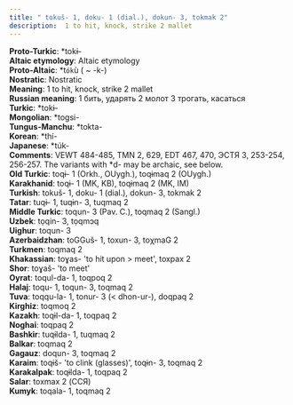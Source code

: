 ```yaml
---
title: " tokuš- 1, doku- 1 (dial.), dokun- 3, tokmak 2"
description:  1 to hit, knock, strike 2 mallet
---
```


<strong>Proto-Turkic</strong>:  *tokɨ-<br>
<strong>Altaic etymology</strong>:  Altaic etymology<br>
<strong> Proto-Altaic</strong>:  *t`ók`ù ( ~ -k-)<br>
<strong>Nostratic</strong>:  Nostratic<br>
<strong>Meaning</strong>:  1 to hit, knock, strike 2 mallet<br>
<strong>Russian meaning</strong>:  1 бить, ударять 2 молот 3 трогать, касаться<br>
<strong>Turkic</strong>:  *tokɨ-<br>
<strong>Mongolian</strong>:  *togsi-<br>
<strong>Tungus-Manchu</strong>:  *tokta-<br>
<strong>Korean</strong>:  *thí-<br>
<strong>Japanese</strong>:  *túk-<br>
<strong>Comments</strong>:  VEWT 484-485, TMN 2, 629, EDT 467, 470, ЭСТЯ 3, 253-254, 256-257. The variants with *d- may be archaic, see below.<br>
<strong>Old Turkic</strong>:  toqɨ- 1 (Orkh., OUygh.), toqɨmaq 2 (OUygh.)<br>
<strong>Karakhanid</strong>:  toqɨ- 1 (MK, KB), toqɨmaq 2 (MK, IM)<br>
<strong>Turkish</strong>:  tokuš- 1, doku- 1 (dial.), dokun- 3, tokmak 2<br>
<strong>Tatar</strong>:  tuqɨ- 1, tuqɨn- 3, tuqmaq 2<br>
<strong>Middle Turkic</strong>:  toqun- 3 (Pav. C.), toqmaq 2 (Sangl.)<br>
<strong>Uzbek</strong>:  tọqin- 3, tọqmɔq<br>
<strong>Uighur</strong>:  toqun- 3<br>
<strong>Azerbaidzhan</strong>:  toGGuš- 1, toxun- 3, toχmaG 2<br>
<strong>Turkmen</strong>:  toqmaq 2<br>
<strong>Khakassian</strong>:  toɣas- 'to hit upon > meet', toxpax 2<br>
<strong>Shor</strong>:  toɣaš- 'to meet'<br>
<strong>Oyrat</strong>:  toqul-da- 1, toqpoq 2<br>
<strong>Halaj</strong>:  toqu- 1, toqun- 3, toqmaq 2<br>
<strong>Tuva</strong>:  toqqu-la- 1, tonur- 3 (< dhon-ur-), doqpaq 2<br>
<strong>Kirghiz</strong>:  toqmoq 2<br>
<strong>Kazakh</strong>:  toqɨl-da- 1, toqpaq 2<br>
<strong>Noghai</strong>:  toqpaq 2<br>
<strong>Bashkir</strong>:  tuqɨlda- 1, tuqmaq 2<br>
<strong>Balkar</strong>:  toqmaq 2<br>
<strong>Gagauz</strong>:  doqun- 3, toqmaq 2<br>
<strong>Karaim</strong>:  toqɨš- 'to clink (glasses)', toqɨn- 3, toqmaq 2<br>
<strong>Karakalpak</strong>:  toqɨlda- 1, toqpaq 2<br>
<strong>Salar</strong>:  toxmax 2 (ССЯ)<br>
<strong>Kumyk</strong>:  toqala- 1, toqmaq 2<br>


